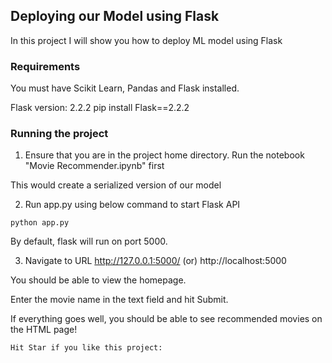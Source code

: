 ## Deploying our Model using Flask
In this project I will show you how to deploy ML model using Flask 

### Requirements
You must have Scikit Learn, Pandas and Flask installed.

Flask version: 2.2.2
pip install Flask==2.2.2

### Running the project
1. Ensure that you are in the project home directory. Run the notebook "Movie Recommender.ipynb" first

This would create a serialized version of our model

2. Run app.py using below command to start Flask API
```
python app.py
```
By default, flask will run on port 5000.

3. Navigate to URL http://127.0.0.1:5000/ (or) http://localhost:5000

You should be able to view the homepage.

Enter the movie name in the text field and hit Submit.

If everything goes well, you should  be able to see recommended movies on the HTML page!

```
Hit Star if you like this project:
```

